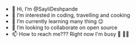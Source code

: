 - 👋 Hi, I’m @SayliDeshpande
- 👀 I’m interested in coding, travelling and cooking
- 🌱 I’m currently learning many thing 😉
- 💞️ I’m looking to collaborate on open source
- 📫 How to reach me??? Right now I'm busy 🧘 🧘‍♀️

<!---
SayliDeshpande/SayliDeshpande is a ✨ special ✨ repository because its `README.md` (this file) appears on your GitHub profile.
You can click the Preview link to take a look at your changes.
--->

